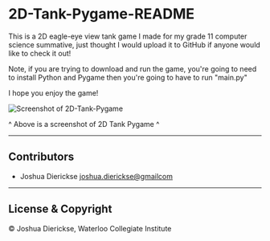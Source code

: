 # 2D-Tank-Pygame-README

This is a 2D eagle-eye view tank game I made for my grade 11 computer science summative, just thought I would upload it to GitHub if anyone would like to check it out!

Note, if you are trying to download and run the game, you're going to need to install Python and Pygame then you're going to have to run "main.py"

I hope you enjoy the game!

![Screenshot of 2D-Tank-Pygame](https://drive.google.com/uc?id=1eO797ezzZHIKO6TVSCWSuNBZYp0Snm0P)

^ Above is a screenshot of 2D Tank Pygame ^

---

## Contributors

- Joshua Dierickse <joshua.dierickse@gmailcom>

---

## License & Copyright

© Joshua Dierickse, Waterloo Collegiate Institute
